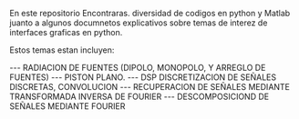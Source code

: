 En este repositorio Encontraras. diversidad de codigos en python y Matlab juanto a algunos documnetos explicativos sobre temas de interez de interfaces graficas en python. 

Estos temas estan incluyen:

--- RADIACION DE FUENTES (DIPOLO, MONOPOLO, Y ARREGLO DE FUENTES)
--- PISTON PLANO.
--- DSP DISCRETIZACION DE SEÑALES DISCRETAS, CONVOLUCION 
--- RECUPERACION DE SEÑALES MEDIANTE TRANSFORMADA INVERSA DE FOURIER
--- DESCOMPOSICIOND DE SEÑALES MEDIANTE FOURIER 
